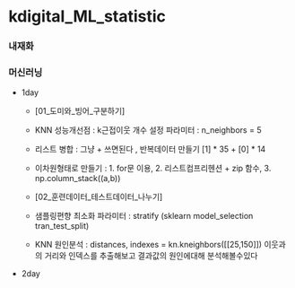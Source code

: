 # kdigital_ML_statistic
### 내재화
### 머신러닝
- 1day
    - [01_도미와_빙어_구분하기]
     - KNN 성능개선점 : k근접이웃 개수 설정 파라미터 : n_neighbors = 5 
     - 리스트 병합 : 그냥 + 쓰면된다 , 반복데이터 만들기 [1] * 35 +  [0] * 14
     - 이차원형태로 만들기 : 1. for문 이용, 2. 리스트컴프리헨션 + zip 함수, 3. np.column_stack((a,b))

    - [02_훈련데이터_테스트데이터_나누기]
     - 샘플링편향 최소화 파라미터 : stratify (sklearn model_selection tran_test_split)
     - KNN 원인분석 : distances, indexes = kn.kneighbors([[25,150]]) 이웃과의 거리와 인덱스를 추출해보고 결과값의 원인에대해 분석해볼수있다
- 2day
